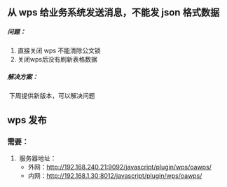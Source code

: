 ## 从 wps 给业务系统发送消息，不能发 json 格式数据

##### 问题：

1. 直接关闭 wps 不能清除公文锁
2. 关闭wps后没有刷新表格数据

##### 解决方案：

​		下周提供新版本，可以解决问题



## wps 发布 

### 需要：

1. ​	服务器地址：
    - 外网：http://192.168.240.21:9092/javascript/plugin/wps/oawps/
    - 内网：http://192.168.1.30:8012/javascript/plugin/wps/oawps/
